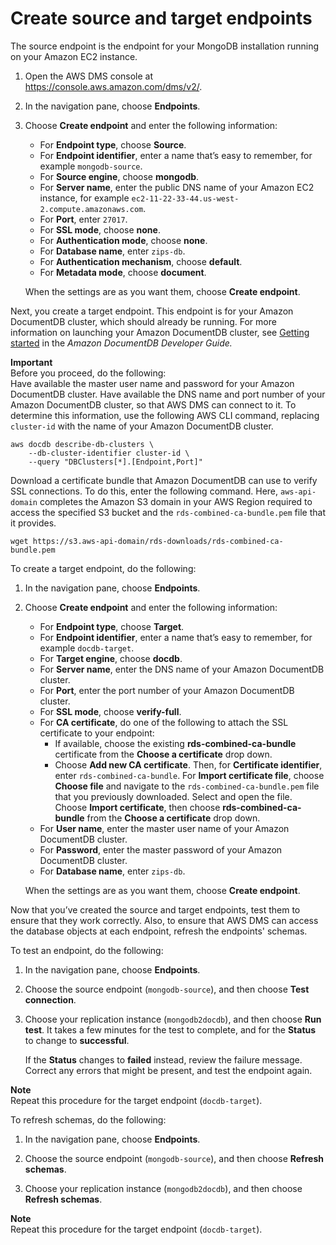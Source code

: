 # Create source and target endpoints<a name="chap-mongodb2documentdb.04"></a>

The source endpoint is the endpoint for your MongoDB installation running on your Amazon EC2 instance\.

1. Open the AWS DMS console at [https://console\.aws\.amazon\.com/dms/v2/](https://console.aws.amazon.com/dms/v2/)\.

1. In the navigation pane, choose **Endpoints**\.

1. Choose **Create endpoint** and enter the following information:
   + For **Endpoint type**, choose **Source**\.
   + For **Endpoint identifier**, enter a name that’s easy to remember, for example `mongodb-source`\.
   + For **Source engine**, choose **mongodb**\.
   + For **Server name**, enter the public DNS name of your Amazon EC2 instance, for example `ec2-11-22-33-44.us-west-2.compute.amazonaws.com`\.
   + For **Port**, enter `27017`\.
   + For **SSL mode**, choose **none**\.
   + For **Authentication mode**, choose **none**\.
   + For **Database name**, enter `zips-db`\.
   + For **Authentication mechanism**, choose **default**\.
   + For **Metadata mode**, choose **document**\.

   When the settings are as you want them, choose **Create endpoint**\.

Next, you create a target endpoint\. This endpoint is for your Amazon DocumentDB cluster, which should already be running\. For more information on launching your Amazon DocumentDB cluster, see [Getting started](https://docs.aws.amazon.com/documentdb/latest/developerguide/getting-started.html) in the *Amazon DocumentDB Developer Guide\.* 

**Important**  
Before you proceed, do the following:  
Have available the master user name and password for your Amazon DocumentDB cluster\.
Have available the DNS name and port number of your Amazon DocumentDB cluster, so that AWS DMS can connect to it\. To determine this information, use the following AWS CLI command, replacing ` cluster-id ` with the name of your Amazon DocumentDB cluster\.  

  ```
  aws docdb describe-db-clusters \
      --db-cluster-identifier cluster-id \
      --query "DBClusters[*].[Endpoint,Port]"
  ```
Download a certificate bundle that Amazon DocumentDB can use to verify SSL connections\. To do this, enter the following command\. Here, ` aws-api-domain ` completes the Amazon S3 domain in your AWS Region required to access the specified S3 bucket and the `rds-combined-ca-bundle.pem` file that it provides\.  

  ```
  wget https://s3.aws-api-domain/rds-downloads/rds-combined-ca-bundle.pem
  ```

To create a target endpoint, do the following:

1. In the navigation pane, choose **Endpoints**\.

1. Choose **Create endpoint** and enter the following information:
   + For **Endpoint type**, choose **Target**\.
   + For **Endpoint identifier**, enter a name that’s easy to remember, for example `docdb-target`\.
   + For **Target engine**, choose **docdb**\.
   + For **Server name**, enter the DNS name of your Amazon DocumentDB cluster\.
   + For **Port**, enter the port number of your Amazon DocumentDB cluster\.
   + For **SSL mode**, choose **verify\-full**\.
   + For **CA certificate**, do one of the following to attach the SSL certificate to your endpoint:
     + If available, choose the existing **rds\-combined\-ca\-bundle** certificate from the **Choose a certificate** drop down\.
     + Choose **Add new CA certificate**\. Then, for **Certificate identifier**, enter `rds-combined-ca-bundle`\. For **Import certificate file**, choose **Choose file** and navigate to the `rds-combined-ca-bundle.pem` file that you previously downloaded\. Select and open the file\. Choose **Import certificate**, then choose **rds\-combined\-ca\-bundle** from the **Choose a certificate** drop down\.
   + For **User name**, enter the master user name of your Amazon DocumentDB cluster\.
   + For **Password**, enter the master password of your Amazon DocumentDB cluster\.
   + For **Database name**, enter `zips-db`\.

   When the settings are as you want them, choose **Create endpoint**\.

Now that you’ve created the source and target endpoints, test them to ensure that they work correctly\. Also, to ensure that AWS DMS can access the database objects at each endpoint, refresh the endpoints' schemas\.

To test an endpoint, do the following:

1. In the navigation pane, choose **Endpoints**\.

1. Choose the source endpoint \(`mongodb-source`\), and then choose **Test connection**\.

1. Choose your replication instance \(`mongodb2docdb`\), and then choose **Run test**\. It takes a few minutes for the test to complete, and for the **Status** to change to **successful**\.

   If the **Status** changes to **failed** instead, review the failure message\. Correct any errors that might be present, and test the endpoint again\.

**Note**  
Repeat this procedure for the target endpoint \(`docdb-target`\)\.

To refresh schemas, do the following:

1. In the navigation pane, choose **Endpoints**\.

1. Choose the source endpoint \(`mongodb-source`\), and then choose **Refresh schemas**\.

1. Choose your replication instance \(`mongodb2docdb`\), and then choose **Refresh schemas**\.

**Note**  
Repeat this procedure for the target endpoint \(`docdb-target`\)\.